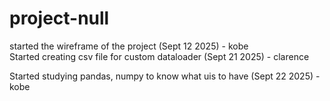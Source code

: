 # project-null


started the wireframe of the project (Sept 12 2025) - kobe  
Started creating csv file for custom dataloader (Sept 21 2025) - clarence

Started studying pandas, numpy to know what uis to have (Sept 22 2025) - kobe
